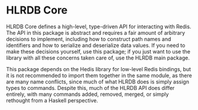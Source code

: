# HLRDB Core

HLRDB Core defines a high-level, type-driven API for interacting with Redis. The API in this package is abstract and requires a fair amount of arbitrary decisions to implement, including how to construct path names and identifiers and how to serialize and deserialize data values. If you need to make these decisions yourself, use this package; if you just want to use the library with all these concerns taken care of, use the HLRDB main package.

This package depends on the Hedis library for low-level Redis bindings, but it is not recommended to import them together in the same module, as there are many name conflicts, since much of what HLRDB does is simply assign types to commands. Despite this, much of the HLRDB API does differ entirely, with many commands added, removed, merged, or simply rethought from a Haskell perspective.
